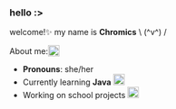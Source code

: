### hello :>
welcome!✨ my name is **Chromics** \ (^v^) /  

<div style="display: flex; flex-direction: row; align-items: center;">About me: <img class="animated-gif" style="vertical-align: middle" src="https://media.giphy.com/media/8lQyyys3SGBoUUxrUp/giphy.gif" width="20" >
</div>

- **Pronouns**: she/her
- Currently learning **Java** <img class="animated-gif" src="https://media.giphy.com/media/heIX5HfWgEYlW/giphy.gif" width="20" >
- Working on school projects <img class="animated-gif" src="https://media.giphy.com/media/qyjQsUt0p0TT2/giphy.gif" width="20" > 
